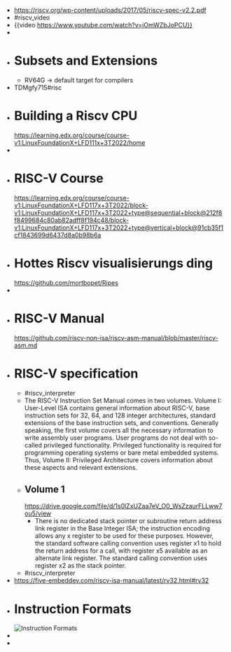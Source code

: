 - https://riscv.org/wp-content/uploads/2017/05/riscv-spec-v2.2.pdf
- #riscv_video
- {{video https://www.youtube.com/watch?v=jOmWZbJoPCU}}
-
- # Subsets and Extensions
	- RV64G -> default target for compilers
- TDMgfy715#risc
- # Building a Riscv CPU
  https://learning.edx.org/course/course-v1:LinuxFoundationX+LFD111x+3T2022/home
-
- # RISC-V Course
  https://learning.edx.org/course/course-v1:LinuxFoundationX+LFD117x+3T2022/block-v1:LinuxFoundationX+LFD117x+3T2022+type@sequential+block@212f8f8499684c80ab82adff8f194c48/block-v1:LinuxFoundationX+LFD117x+3T2022+type@vertical+block@91cb35f1cf1843699d6437d8a0b98b6a
- # Hottes Riscv visualisierungs ding
  https://github.com/mortbopet/Ripes
-
- # RISC-V Manual
  https://github.com/riscv-non-isa/riscv-asm-manual/blob/master/riscv-asm.md
- # RISC-V specification
	- #riscv_interpreter
	- The RISC-V Instruction Set Manual comes in two volumes. Volume I: 
	  User-Level ISA contains general information about RISC-V, base 
	  instruction sets for 32, 64, and 128 integer architectures, standard 
	  extensions of the base instruction sets, and conventions. Generally 
	  speaking, the first volume covers all the necessary information to write
	   assembly user programs. User programs do not deal with so-called 
	  privileged functionality. Privileged functionality is required for 
	  programming operating systems or bare metal embedded systems. Thus, 
	  Volume II: Privileged Architecture covers information about these 
	  aspects and relevant extensions.
	- ## Volume 1
	  https://drive.google.com/file/d/1s0lZxUZaa7eV_O0_WsZzaurFLLww7ou5/view
		- There is no dedicated stack pointer or subroutine return address link register in the Base Integer
		  ISA; the instruction encoding allows any x register to be used for these purposes. However, the
		  standard software calling convention uses register x1 to hold the return address for a call, with
		  register x5 available as an alternate link register. The standard calling convention uses register
		  x2 as the stack pointer.
	- #riscv_interpreter
- https://five-embeddev.com/riscv-isa-manual/latest/rv32.html#rv32
- # Instruction Formats
  ![Instruction Formats](https://five-embeddev.com/riscv-isa-manual/latest/rv32_01.png)
-
-